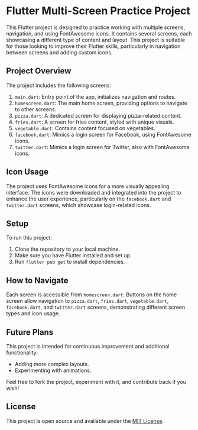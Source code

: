 # Flutter Multi-Screen Practice Project

This Flutter project is designed to practice working with multiple screens, navigation, and using FontAwesome icons. It contains several screens, each showcasing a different type of content and layout. This project is suitable for those looking to improve their Flutter skills, particularly in navigation between screens and adding custom icons.

## Project Overview

The project includes the following screens:
1. `main.dart`: Entry point of the app, initializes navigation and routes.
2. `homescreen.dart`: The main home screen, providing options to navigate to other screens.
3. `pizza.dart`: A dedicated screen for displaying pizza-related content.
4. `fries.dart`: A screen for fries content, styled with unique visuals.
5. `vegetable.dart`: Contains content focused on vegetables.
6. `facebook.dart`: Mimics a login screen for Facebook, using FontAwesome icons.
7. `twitter.dart`: Mimics a login screen for Twitter, also with FontAwesome icons.

## Icon Usage

The project uses FontAwesome icons for a more visually appealing interface. The icons were downloaded and integrated into the project to enhance the user experience, particularly on the `facebook.dart` and `twitter.dart` screens, which showcase login-related icons.

## Setup

To run this project:
1. Clone the repository to your local machine.
2. Make sure you have Flutter installed and set up.
3. Run `flutter pub get` to install dependencies.

## How to Navigate

Each screen is accessible from `homescreen.dart`. Buttons on the home screen allow navigation to `pizza.dart`, `fries.dart`, `vegetable.dart`, `facebook.dart`, and `twitter.dart` screens, demonstrating different screen types and icon usage.

## Future Plans

This project is intended for continuous improvement and additional functionality:
- Adding more complex layouts.
- Experimenting with animations.

Feel free to fork the project, experiment with it, and contribute back if you wish!

## License

This project is open source and available under the [MIT License](LICENSE).
